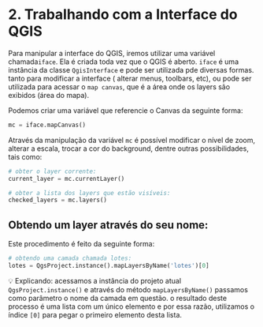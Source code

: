 # 2. Trabalhando com a Interface do QGIS

Para manipular a interface do QGIS, iremos utilizar uma variável chamada`iface`. Ela  é criada toda vez que o QGIS é aberto. `iface` é uma instância da classe `QgisInterface` e pode ser utilizada pde diversas formas. tanto para modificar a interface ( alterar menus, toolbars, etc), ou pode ser utilizada para acessar o `map canvas`, que é a área onde os layers são exibidos (área do mapa).

Podemos criar uma variável que referencie o Canvas da seguinte forma:

```python
mc = iface.mapCanvas()
```

Através da manipulação da variável `mc` é possível modificar o nível de zoom, alterar a escala, trocar a cor do background, dentre outras possibilidades, tais como:

```python
# obter o layer corrente:
current_layer = mc.currentLayer()

# obter a lista dos layers que estão visíveis:
checked_layers = mc.layers()
```

## Obtendo um layer através do seu nome:

Este procedimento é feito da seguinte forma:

```python
# obtendo uma camada chamada lotes:
lotes = QgsProject.instance().mapLayersByName('lotes')[0]
```

💡 Explicando: acessamos a instância do projeto atual `QgsProject.instance()` e através do método `mapLayersByName()` passamos como parâmetro o nome da camada em questão. o resultado deste processo é uma lista com um único elemento e por essa razão, utilizamos o índice `[0]` para pegar o primeiro elemento desta lista.